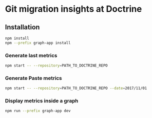 # Git migration insights at Doctrine

## Installation

```sh
npm install
npm --prefix graph-app install
```


### Generate last metrics

```sh
npm start -- --repository=PATH_TO_DOCTRINE_REPO
```


### Generate Paste metrics

```sh
npm start -- --repository=PATH_TO_DOCTRINE_REPO --date=2017/11/01
```

### Display metrics inside a graph


```sh
npm run --prefix graph-app dev
```

